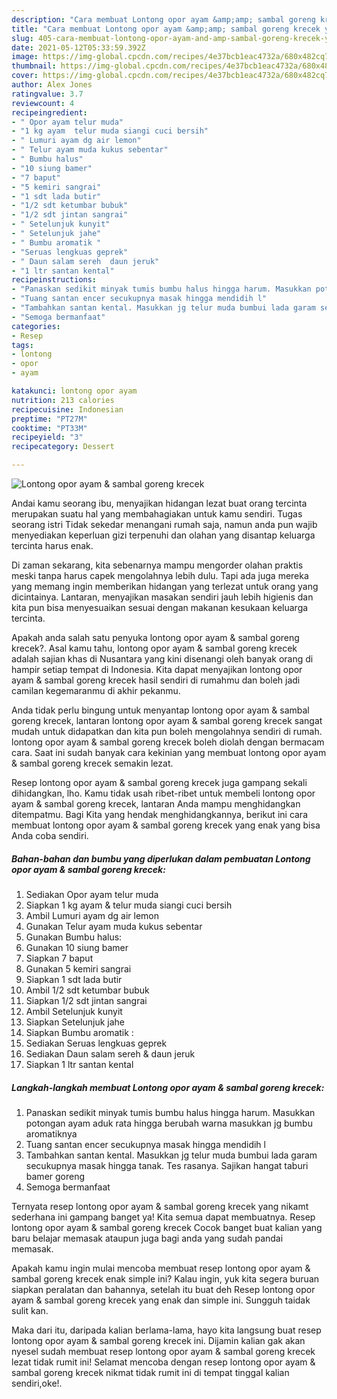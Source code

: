 ```yaml
---
description: "Cara membuat Lontong opor ayam &amp;amp; sambal goreng krecek yang enak dan Mudah Dibuat"
title: "Cara membuat Lontong opor ayam &amp;amp; sambal goreng krecek yang enak dan Mudah Dibuat"
slug: 405-cara-membuat-lontong-opor-ayam-and-amp-sambal-goreng-krecek-yang-enak-dan-mudah-dibuat
date: 2021-05-12T05:33:59.392Z
image: https://img-global.cpcdn.com/recipes/4e37bcb1eac4732a/680x482cq70/lontong-opor-ayam-sambal-goreng-krecek-foto-resep-utama.jpg
thumbnail: https://img-global.cpcdn.com/recipes/4e37bcb1eac4732a/680x482cq70/lontong-opor-ayam-sambal-goreng-krecek-foto-resep-utama.jpg
cover: https://img-global.cpcdn.com/recipes/4e37bcb1eac4732a/680x482cq70/lontong-opor-ayam-sambal-goreng-krecek-foto-resep-utama.jpg
author: Alex Jones
ratingvalue: 3.7
reviewcount: 4
recipeingredient:
- " Opor ayam telur muda"
- "1 kg ayam  telur muda siangi cuci bersih"
- " Lumuri ayam dg air lemon"
- " Telur ayam muda kukus sebentar"
- " Bumbu halus"
- "10 siung bamer"
- "7 baput"
- "5 kemiri sangrai"
- "1 sdt lada butir"
- "1/2 sdt ketumbar bubuk"
- "1/2 sdt jintan sangrai"
- " Setelunjuk kunyit"
- " Setelunjuk jahe"
- " Bumbu aromatik "
- "Seruas lengkuas geprek"
- " Daun salam sereh  daun jeruk"
- "1 ltr santan kental"
recipeinstructions:
- "Panaskan sedikit minyak tumis bumbu halus hingga harum. Masukkan potongan ayam aduk rata hingga berubah warna masukkan jg bumbu aromatiknya"
- "Tuang santan encer secukupnya masak hingga mendidih l"
- "Tambahkan santan kental. Masukkan jg telur muda bumbui lada garam secukupnya masak hingga tanak. Tes rasanya. Sajikan hangat taburi bamer goreng"
- "Semoga bermanfaat"
categories:
- Resep
tags:
- lontong
- opor
- ayam

katakunci: lontong opor ayam 
nutrition: 213 calories
recipecuisine: Indonesian
preptime: "PT27M"
cooktime: "PT33M"
recipeyield: "3"
recipecategory: Dessert

---
```



![Lontong opor ayam &amp; sambal goreng krecek](https://img-global.cpcdn.com/recipes/4e37bcb1eac4732a/680x482cq70/lontong-opor-ayam-sambal-goreng-krecek-foto-resep-utama.jpg)

Andai kamu seorang ibu, menyajikan hidangan lezat buat orang tercinta merupakan suatu hal yang membahagiakan untuk kamu sendiri. Tugas seorang istri Tidak sekedar menangani rumah saja, namun anda pun wajib menyediakan keperluan gizi terpenuhi dan olahan yang disantap keluarga tercinta harus enak.

Di zaman  sekarang, kita sebenarnya mampu mengorder olahan praktis meski tanpa harus capek mengolahnya lebih dulu. Tapi ada juga mereka yang memang ingin memberikan hidangan yang terlezat untuk orang yang dicintainya. Lantaran, menyajikan masakan sendiri jauh lebih higienis dan kita pun bisa menyesuaikan sesuai dengan makanan kesukaan keluarga tercinta. 



Apakah anda salah satu penyuka lontong opor ayam &amp; sambal goreng krecek?. Asal kamu tahu, lontong opor ayam &amp; sambal goreng krecek adalah sajian khas di Nusantara yang kini disenangi oleh banyak orang di hampir setiap tempat di Indonesia. Kita dapat menyajikan lontong opor ayam &amp; sambal goreng krecek hasil sendiri di rumahmu dan boleh jadi camilan kegemaranmu di akhir pekanmu.

Anda tidak perlu bingung untuk menyantap lontong opor ayam &amp; sambal goreng krecek, lantaran lontong opor ayam &amp; sambal goreng krecek sangat mudah untuk didapatkan dan kita pun boleh mengolahnya sendiri di rumah. lontong opor ayam &amp; sambal goreng krecek boleh diolah dengan bermacam cara. Saat ini sudah banyak cara kekinian yang membuat lontong opor ayam &amp; sambal goreng krecek semakin lezat.

Resep lontong opor ayam &amp; sambal goreng krecek juga gampang sekali dihidangkan, lho. Kamu tidak usah ribet-ribet untuk membeli lontong opor ayam &amp; sambal goreng krecek, lantaran Anda mampu menghidangkan ditempatmu. Bagi Kita yang hendak menghidangkannya, berikut ini cara membuat lontong opor ayam &amp; sambal goreng krecek yang enak yang bisa Anda coba sendiri.

<!--inarticleads1-->

##### Bahan-bahan dan bumbu yang diperlukan dalam pembuatan Lontong opor ayam &amp; sambal goreng krecek:

1. Sediakan  Opor ayam telur muda
1. Siapkan 1 kg ayam &amp; telur muda siangi cuci bersih
1. Ambil  Lumuri ayam dg air lemon
1. Gunakan  Telur ayam muda kukus sebentar
1. Gunakan  Bumbu halus:
1. Gunakan 10 siung bamer
1. Siapkan 7 baput
1. Gunakan 5 kemiri sangrai
1. Siapkan 1 sdt lada butir
1. Ambil 1/2 sdt ketumbar bubuk
1. Siapkan 1/2 sdt jintan sangrai
1. Ambil  Setelunjuk kunyit
1. Siapkan  Setelunjuk jahe
1. Siapkan  Bumbu aromatik :
1. Sediakan Seruas lengkuas geprek
1. Sediakan  Daun salam sereh &amp; daun jeruk
1. Siapkan 1 ltr santan kental




<!--inarticleads2-->

##### Langkah-langkah membuat Lontong opor ayam &amp; sambal goreng krecek:

1. Panaskan sedikit minyak tumis bumbu halus hingga harum. Masukkan potongan ayam aduk rata hingga berubah warna masukkan jg bumbu aromatiknya
1. Tuang santan encer secukupnya masak hingga mendidih l
1. Tambahkan santan kental. Masukkan jg telur muda bumbui lada garam secukupnya masak hingga tanak. Tes rasanya. Sajikan hangat taburi bamer goreng
1. Semoga bermanfaat




Ternyata resep lontong opor ayam &amp; sambal goreng krecek yang nikamt sederhana ini gampang banget ya! Kita semua dapat membuatnya. Resep lontong opor ayam &amp; sambal goreng krecek Cocok banget buat kalian yang baru belajar memasak ataupun juga bagi anda yang sudah pandai memasak.

Apakah kamu ingin mulai mencoba membuat resep lontong opor ayam &amp; sambal goreng krecek enak simple ini? Kalau ingin, yuk kita segera buruan siapkan peralatan dan bahannya, setelah itu buat deh Resep lontong opor ayam &amp; sambal goreng krecek yang enak dan simple ini. Sungguh taidak sulit kan. 

Maka dari itu, daripada kalian berlama-lama, hayo kita langsung buat resep lontong opor ayam &amp; sambal goreng krecek ini. Dijamin kalian gak akan nyesel sudah membuat resep lontong opor ayam &amp; sambal goreng krecek lezat tidak rumit ini! Selamat mencoba dengan resep lontong opor ayam &amp; sambal goreng krecek nikmat tidak rumit ini di tempat tinggal kalian sendiri,oke!.

